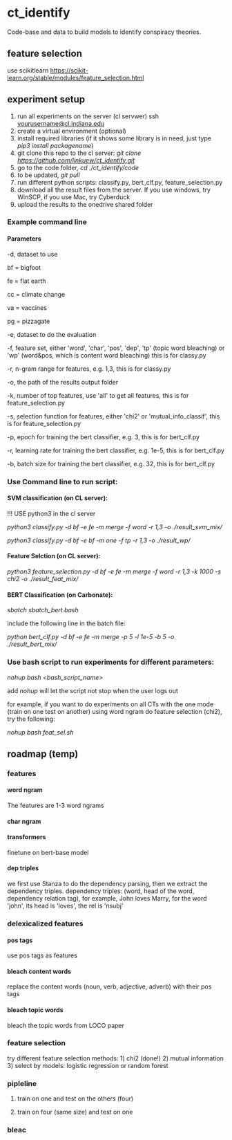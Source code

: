 # ct_identify
Code-base and data to build models to identify conspiracy theories.


## feature selection
use scikitlearn
https://scikit-learn.org/stable/modules/feature_selection.html



## experiment setup

1. run all experiments on the server (cl servwer) ssh yourusername@cl.indiana.edu
2. create a virtual environment (optional)
3. install required libraries (if it shows some library is in need, just type *pip3 install packagename*)
4. git clone this repo to the cl server:  *git clone https://github.com/linkuew/ct_identify.git*
5. go to the code folder, *cd ./ct_identify/code*
6. to be updated, *git pull*
7. run different python scripts: classify.py, bert_clf.py, feature_selection.py
8. download all the result files from the server. If you use windows, try WinSCP, if you use Mac, try Cyberduck
9. upload the results to the onedrive shared folder

### Example command line

#### Parameters


-d, dataset to use

bf = bigfoot

fe = flat earth

cc = climate change

va = vaccines

pg = pizzagate

-e, dataset to do the evaluation

-f, feature set, either 'word', 'char', 'pos', 'dep', 'tp' (topic word bleaching) or 'wp' (word&pos, which is content word bleaching) this is for classy.py

-r, n-gram range for features, e.g. 1,3, this is for classy.py

-o, the path of the results output folder

-k, number of top features, use 'all' to get all features, this is for feature_selection.py


-s, selection function for features, either 'chi2' or 'mutual_info_classif', this is for feature_selection.py

-p, epoch for training the bert classifier, e.g. 3, this is for bert_clf.py

-r, learning rate for training the bert classifier, e.g. 1e-5, this is for bert_clf.py

-b, batch size for training the bert classifier, e.g. 32, this is for bert_clf.py


### Use Command line to run script: 

#### SVM classification (on CL server): 

!!! USE python3 in the cl server

*python3 classify.py -d bf -e fe -m merge -f word -r 1,3 -o ./result_svm_mix/*

*python3 classify.py -d bf -e bf -m one -f tp -r 1,3 -o ./result_wp/*

#### Feature Selction (on CL server):

*python3 feature_selection.py -d bf -e fe -m merge -f word -r 1,3  -k 1000 -s chi2 -o ./result_feat_mix/*

#### BERT Classification (on Carbonate): 

*sbatch sbatch_bert.bash*

include the following line in the batch file:

*python bert_clf.py -d bf -e fe -m merge -p 5 -l 1e-5 -b 5 -o ./result_bert_mix/*


### Use bash script to run experiments for different parameters: 

*nohup bash <bash_script_name>*

add *nohup* will let the script not stop when the user logs out

for example, if you want to do experiments on all CTs with the one mode (train on one test on another) using word ngram do feature selection (chi2), try the following:

*nohup bash feat_sel.sh*

## roadmap (temp)

### features

#### word ngram
The features are 1-3 word ngrams

#### char ngram

#### transformers
finetune on bert-base model

#### dep triples
we first use Stanza to do the dependency parsing, then we extract the dependency triples.
dependency triples: (word, head of the word, dependency relation tag), for example, John loves Marry, for the word 'john', its head is 'loves', the rel is 'nsubj'

### delexicalized features

#### pos tags

use pos tags as features

#### bleach content words

replace the content words (noun, verb, adjective, adverb) with their pos tags

#### bleach topic words

bleach the topic words from LOCO paper


### feature selection

try different feature selection methods: 1) chi2 (done!) 2) mutual information 3) select by models: logistic regression or random forest

### pipleline

1. train on one and test on the others (four)

2. train on four (same size) and test on one


### bleac
